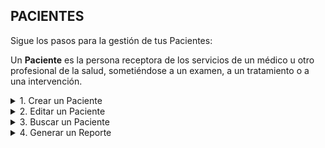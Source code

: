 ## **PACIENTES**

Sigue los pasos para la gestión de tus Pacientes:  

Un **Paciente** es la persona receptora de los servicios de un médico u otro profesional de la salud, sometiéndose a un examen, a un tratamiento o a una intervención.

<details><summary class="text-primary">1. Crear un Paciente</summary>
        <p>1.1 En la esquina inferior derecha, haz clic en <b>Boton + Rojo</b></p>
        <p>1.2 Ingresa los Datos Generales. Los datos mínimos requeridos son (Tipo de Documento, No. de Documento, Nombre, Apellido, Dirección y Teléfono)</p>
        <p>*Puedes Buscar el nombre y apellido del Paciente con el No. de Documento. (Selecciona el Tipo de documento, digita el número de documento y haz clic en el icono de la lupa).</p>
        <p>1.3 Haz clic en el bóton <b>Guardar</b>.</p>
</details>

<details><summary class="text-primary">2. Editar un Paciente</summary>
        <p>2.1 Haz clic derecho sobre el Paciente y selecciona la opción <b>Editar</b>.</p>
        <p>2.2 Edita los campos requeridos del Paciente.</p>
        <p>2.3 Haz clic en le bóton <b>Guardar</b>.</p>
</details>

<details><summary class="text-primary">3. Buscar un Paciente</summary>
        <p>3.1 Haz clic en el icono <b>Buscar (lupa)</b> (Accesos Directos).</p>
        <p>3.2 Digita la información en el campo por el que deseas buscar el Paciente.</p>
        <p>3.4 Visualiza la información en la lista General de Paciente.</p>
</details>

<details><summary class="text-primary">4. Generar un Reporte</summary>
        <p>4.1 Haz clic en el icono <b>Buscar (lupa)</b> (Accesos Directos).</p>
        <p>4.2 Digita la información en el campo por el que deseas filtrar los Pacientes si es necesario.</p>
        <p>4.3 Selecciona el tipo de Reporte a Generar (Master de Pacientes).</p>
        <p>4.4 Haz clic en el bóton azul con el icono de la Impresora.</p>
        <p>4.5 Visualiza la información en la ventana <b>Vista Previa Informes</b>.</p>
</details>
